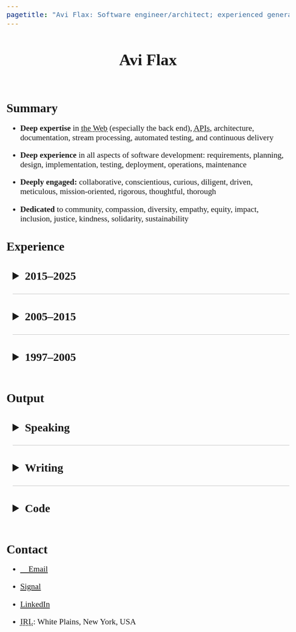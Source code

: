 ```yaml
---
pagetitle: "Avi Flax: Software engineer/architect; experienced generalist"
---
```


<style>
  html, body {
      max-width: 8in;
      font-size: 16pt;
      margin: 0 auto;
      padding: 0 0.5rem;
      font-family: Charter, Times, Serif;
  }

  h2 { margin: 2rem 0 0 0; }

  details {
    margin-left: 0.75rem;

    summary {
      margin: 0;
      font-size: 1.2rem;
      cursor: pointer;

      h1, h2, h3, h4, h5, h6 { display: inline-block; }
    }

    summary::marker { font-size: 120%; }

    & > *:not(summary) { margin-left: 1rem; }
  }

  h4 { margin: 2.5rem 0 0 0; }
  summary + h4 { margin-top: 0; }

  details + details { border-top: 1px solid silver; }

  li:not(:last-child) { margin-bottom: 1rem; }

  li > ul, li > ol { margin-top: 1rem; }

  h4 > em {
      margin-left: 0.5rem;
      font-weight: normal;
  }

  abbr { cursor: help; }
</style>

<header><h1>Avi Flax</h1></header>

<!--

TODO:

* Add somewhere:
  * team building
  * mentoring
  * education
  * professional development
  * Experience with remote/distributed teams

-->


## Summary

* **Deep expertise** in <abbr title="The World Wide Web!">the Web</abbr> (especially the back end),
  <abbr title="Application Programming Interfaces">APIs</abbr>, architecture, documentation, stream
  processing, automated testing, and continuous delivery
* **Deep experience** in all aspects of software development: requirements, planning, design,
  implementation, testing, deployment, operations, maintenance
* **Deeply engaged:** collaborative, conscientious, curious, diligent, driven, meticulous,
  mission-oriented, rigorous, thoughtful, thorough
* **Dedicated** to <!-- alliteration --> community, compassion, diversity, <!-- egalitarianism, -->
  empathy, equity, impact, inclusion, justice, kindness, solidarity, sustainability


## Experience

<details><summary><h3>2015–2025</h3></summary>

#### Omne *<nobr>Chief Software Architect</nobr>* *2024–2025*

* Built and refined the team and its strategy, processes, and culture
* Designed and built a pre-alpha <abbr title="Enterprise Resource Planning">ERP</abbr> system with a
  focus on manufacturing customers
* Tech: PostgreSQL, C#, Playwright, GitHub Actions, Kafka, Azure Cloud, Terraform, Bicep

#### Trudy *<nobr>Principal Software Engineer</nobr>* *2023–2024*

* Designed, implemented, and maintained:
  * An internal prompt engineering tool for rapidly testing many variations of LLM invocations
  * A pre-alpha <abbr title="Software as a Service">SaaS</abbr> product to enable non-experts to
    craft, test, and use <abbr title="Large Language Model">LLM</abbr> prompts with multiple LLM
    providers
* Tech: JavaScript, Google Apps Script, Google Workspace APIs, PostgreSQL, HTMX, Python, Django,
  Clojure

#### Latacora *<nobr>Staff Software Engineer</nobr>* *2022–2023*

* Designed, implemented, and maintained:
  * A system that manages access to many AWS accounts via AWS SSO and [Pulumi]
  * A system for deploying multiple tools to many AWS accounts via Pulumi
  * A custom database for crucial business data &amp;
    <abbr title="Command-Line Interface">CLI</abbr> tools for integrating the DB with tools such as
    [Fibery] and JIRA
* Tech: Clojure, AWS, Pulumi, GitHub Actions

#### Modern Energy *<nobr>Senior Director of Technology</nobr>* *2020–2021*

* Helped bootstrap a new Retail Energy Provider (REP) in Texas' ERCOT market
* Automated wholesale energy trades for a few different markets via [APX MarketSuite]
* Helped bootstrap a new HVAC optimization startup by integrating with [InfiSense] and [MelRok]
* Tech: Clojure, Kafka, Airflow, Python, Google Workspace APIs, Pulumi

#### Funding Circle *<nobr>Principal Software Engineer</nobr>* *2017–2020*

* 🔜
* 🔜
* Tech: Clojure, Ruby, Kafka, GitHub Actions

#### Park Assist *<nobr>Principal Software Architect</nobr>* *2016–2017*

* 🔜
* 🔜
* Tech: Ruby, JRuby, Kafka, SQL Server

</details>

<details><summary><h3>2005–2015</h3></summary>

#### Timehop *2015*

* Refactored a critical and complex system into a <nobr>loosely-coupled</nobr> stream-based system
  using Kinesis and Go (Golang) ([slides])
* Designed and implemented:
  * A sophisticated integration with Twilio for SMS-based signup
  * A tool for quickly processing billions of records
* Tech: 🔜

#### Thinkful *2014*

* Designed and implemented an event-driven system to automate Stripe subscription management

#### SFX *2013–2014*

* 🔜
* 🔜
* 🔜
* Tech: 🔜

#### Arc90 *2005–2013*

* 🔜
* 🔜
* 🔜
* Tech: 🔜

</details>

<details><summary><h3>1997–2005</h3></summary>

#### ADP *2001–2004*

* Refactored, enhanced, and maintained a sophisticated application for producing custom financial
  documents for <nobr>on-demand</nobr> printing
* Tech: Microsoft SQL Server, ColdFusion, XSLT, <nobr>XSL-FO</nobr>

#### register.com *2001*

<!-- TODO: compress down to a single bullet -->
* Team lead position for large high-traffic auction site
* Responsibilities included designing, implementing, and maintaining features; reengineering site
  technology and architecture
* Created new internal tools and development procedures
* Tech: ColdFusion

#### RewardsPlus *2000*

* Maintained and enhanced a large-scale online employee benefits enrollment system for diverse
  clients with diverse needs
* Tech: ColdFusion

#### Words In Progress *1998–2000*

* Developed requirements and specifications for high traffic websites directly with clients; crafted
  application architecture and database design
* Maintained one of the earliest major e-commerce Websites for <nobr>T-Mobile</nobr>
* Tech: Microsoft Access, ColdFusion, HomeSite

#### Ideal Computer Strategies *1998*

* Worked with teams of designers, coders, and project managers to concurrently develop and deploy
  client websites with basic dynamic features
* Tech: Microsoft Access, ColdFusion, HomeSite

#### PCC Internet Design *1997–1998*

* Founded and managed a small Web design shop in Baltimore, MD providing full-service Web design
  and development to small businesses in the area
* Tech: Windows Notepad, HTML

</details>

## Output

<details><summary><h3>Speaking</h3></summary>

* [Set your data free with model-based architecture diagramming] ([Write the Docs] 2020)
* [(Architecture) Diagrams as Data] (Clojure/conj 2019)
* [Concurrency via Communication — Large and Small] (Bay Area Clojure Meetup 2018)
* [Large Nested JSON with Spec: A Comedy of Errors] (Bay Area Clojure Meetup 2018)
* [Specifying Other People's Data Structures with Spec: an Experience Report] (Clojure/nyc 2018)
* [The impedance mismatch of Web Microframeworks] (PyGrunn 2014)

</details>


<details><summary><h3>Writing</h3></summary>

* 🔜
* [Stack Overflow]
* 🔜

</details>


<details><summary><h3>Code</h3></summary>

🔜

</details>


## Contact

* [📧 Email]
* [Signal]
* [LinkedIn]
* <abbr title="In Real Life">IRL</abbr>: White Plains, New York, USA



[APX MarketSuite]: https://apx.com/power-scheduling-energy-accounting-services/
[Concurrency via Communication — Large and Small]: https://www.youtube.com/watch?v=Vl4KFEJwPPQ
[📧 Email]: mailto:avi@aviflax.com
[Fibery]: https://fibery.io
[InfiSense]: https://www.infisense.com
[Large Nested JSON with Spec: A Comedy of Errors]: https://www.youtube.com/watch?v=5JpcDKooaIQ
[LinkedIn]: https://www.linkedin.com/in/aviflax
[MelRok]: https://melrok.com
[Pulumi]: https://www.pulumi.com/
[Set your data free with model-based architecture diagramming]: https://www.youtube.com/watch?v=3i-C7qbRGGQ
[Specifying Other People's Data Structures with Spec: an Experience Report]: https://youtu.be/eqfSifXaXnw
[The impedance mismatch of Web Microframeworks]: https://www.youtube.com/watch?v=HGpDHBzErkg
[Write the Docs]: https://www.writethedocs.org/conf/
[(Architecture) Diagrams as Data]: https://youtu.be/HmHOYkTVxIg
[Signal]: https://signal.me/#eu/mm1ogKZ9za21IbeckQ-45ax_5rif1WVN2z5q0Z3Mieh-JmSMtotIbKuir5jc36UY
[slides]: https://speakerdeck.com/aviflax/stream-data-processing-with-kinesis-and-go-at-timehop
[Stack Overflow]: https://stackoverflow.com/users/7012/avi-flax
